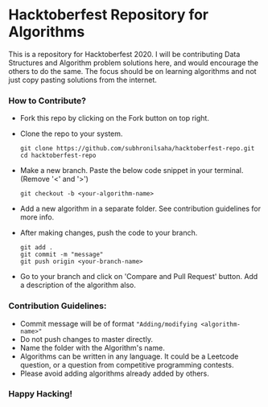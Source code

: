 # Hacktoberfest Repository for Algorithms

This is a repository for Hacktoberfest 2020. I will be contributing Data Structures and Algorithm problem solutions here, and would encourage the others to do the same. The focus should be on learning algorithms and not just copy pasting solutions from the internet.

### How to Contribute?

- Fork this repo by clicking on the Fork button on top right.

- Clone the repo to your system. 
  
  ```
  git clone https://github.com/subhronilsaha/hacktoberfest-repo.git
  cd hacktoberfest-repo
  ```
- Make a new branch. Paste the below code snippet in your terminal. (Remove '<' and '>')
  
  ```
  git checkout -b <your-algorithm-name>
  ```
  
- Add a new algorithm in a separate folder. See contribution guidelines for more info.

- After making changes, push the code to your branch.
  
  ```
  git add .
  git commit -m "message"
  git push origin <your-branch-name>
  ```
- Go to your branch and click on 'Compare and Pull Request' button. Add a description of the algorithm also.
  
### Contribution Guidelines:

- Commit message will be of format ```"Adding/modifying <algorithm-name>"```
- Do not push changes to master directly.
- Name the folder with the Algorithm's name. 
- Algorithms can be written in any language. It could be a Leetcode question, or a question from competitive programming contests.
- Please avoid adding algorithms already added by others.
  
### Happy Hacking!
  
